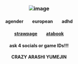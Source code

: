 ### <p align="center"> ![image](https://github.com/user-attachments/assets/5a41b702-1b93-460c-aa40-ea036ed07a53)
#### <p align="center"> agender　　european　　adhd
#### <p align="center">[strawpage](https://straw.page/draw?bio=maleguro)　　[atabook](https://valkyrie.atabook.org)
#### <p align="center">ask 4 socials or game IDs!!!
#### <p align="center"> CRAZY ARASHI YUMEJIN
